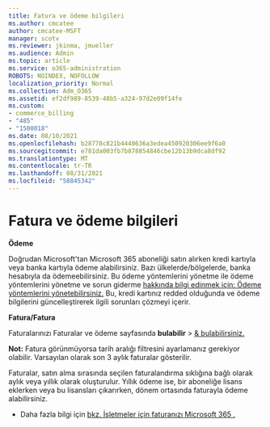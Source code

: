 ```yaml
---
title: Fatura ve ödeme bilgileri
ms.author: cmcatee
author: cmcatee-MSFT
manager: scotv
ms.reviewer: jkinma, jmueller
ms.audience: Admin
ms.topic: article
ms.service: o365-administration
ROBOTS: NOINDEX, NOFOLLOW
localization_priority: Normal
ms.collection: Adm_O365
ms.assetid: ef2df989-8539-48b5-a324-97d2e09f14fe
ms.custom:
- commerce_billing
- "485"
- "1500018"
ms.date: 08/10/2021
ms.openlocfilehash: b28778c821b4440636a3edea450920306ee9f6a0
ms.sourcegitcommit: e781da003fb7b878854846cbe12b13b9dca8df92
ms.translationtype: MT
ms.contentlocale: tr-TR
ms.lasthandoff: 08/31/2021
ms.locfileid: "58845342"
---
```

# <a name="invoice-and-payment-information"></a>Fatura ve ödeme bilgileri

**Ödeme**

Doğrudan Microsoft'tan Microsoft 365 aboneliği satın alırken kredi kartıyla veya banka kartıyla ödeme alabilirsiniz.  Bazı ülkelerde/bölgelerde, banka hesabıyla da ödemeebilirsiniz.  Bu ödeme yöntemlerini yönetme ile ödeme yöntemlerini yönetme ve sorun giderme [hakkında bilgi edinmek için: Ödeme yöntemlerini yönetebilirsiniz.](https://docs.microsoft.com/microsoft-365/commerce/billing-and-payments/manage-payment-methods) Bu, kredi kartınız redded olduğunda ve ödeme bilgilerini güncelleştirerek ilgili sorunları çözmeyi içerir.

**Fatura/Fatura**

Faturalarınızı Faturalar ve ödeme sayfasında **bulabilir**  >  [& bulabilirsiniz.](https://go.microsoft.com/fwlink/p/?linkid=848039)  

**Not:** Fatura görünmüyorsa tarih aralığı filtresini ayarlamanız gerekiyor olabilir.  Varsayılan olarak son 3 aylık faturalar gösterilir.

Faturalar, satın alma sırasında seçilen faturalandırma sıklığına bağlı olarak aylık veya yıllık olarak oluşturulur.  Yıllık ödeme ise, bir aboneliğe lisans eklerken veya bu lisansları çıkarırken, dönem ortasında faturayla ödeme alabilirsiniz.

- Daha fazla bilgi için [bkz. İşletmeler için faturanızı Microsoft 365 .](https://docs.microsoft.com/microsoft-365/commerce/billing-and-payments/understand-your-invoice2)